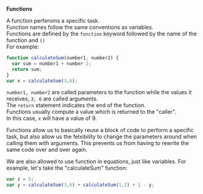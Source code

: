 <b>Functions</b>


A function perferoms a specific task.  
Function names follow the same conventions as variables.  
Functions are defined by the `function` keyword followed by the name of the function and `()`  
For example: 
```javascript 
function calculateSum(number1, number2) {
  var sum = number1 + number 2;
  return sum;
}
var x = calculateSum(3,6);
```
`number1, number2` are called parameters to the function while the values it receives, `3, 6` are called arguments.  
The `return` statement indicates the end of the function.  
Functions usually compute a value which is returned to the "caller".  
In this case, `x` will have a value of 9.

Functions allow us to basically reuse a block of code to perform a specific task, but also allow us the felxibility to change the parameters around when calling them with arguments. This prevents us from having to rewrite the same code over and over again. 

We are also allowed to use function in equations, just like variables. For example, let's take the "calculateSum" function:
```javascript
var z = 5;
var y = calculateSum(3,6) + calculateSum(1,2) + 1 - y; 
```


